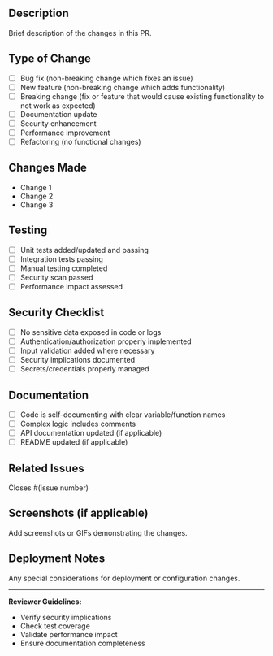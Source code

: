 ## Description
Brief description of the changes in this PR.

## Type of Change
- [ ] Bug fix (non-breaking change which fixes an issue)
- [ ] New feature (non-breaking change which adds functionality)
- [ ] Breaking change (fix or feature that would cause existing functionality to not work as expected)
- [ ] Documentation update
- [ ] Security enhancement
- [ ] Performance improvement
- [ ] Refactoring (no functional changes)

## Changes Made
- Change 1
- Change 2
- Change 3

## Testing
- [ ] Unit tests added/updated and passing
- [ ] Integration tests passing
- [ ] Manual testing completed
- [ ] Security scan passed
- [ ] Performance impact assessed

## Security Checklist
- [ ] No sensitive data exposed in code or logs
- [ ] Authentication/authorization properly implemented
- [ ] Input validation added where necessary
- [ ] Security implications documented
- [ ] Secrets/credentials properly managed

## Documentation
- [ ] Code is self-documenting with clear variable/function names
- [ ] Complex logic includes comments
- [ ] API documentation updated (if applicable)
- [ ] README updated (if applicable)

## Related Issues
Closes #(issue number)

## Screenshots (if applicable)
Add screenshots or GIFs demonstrating the changes.

## Deployment Notes
Any special considerations for deployment or configuration changes.

---

**Reviewer Guidelines:**
- Verify security implications
- Check test coverage
- Validate performance impact
- Ensure documentation completeness